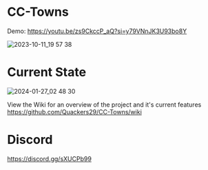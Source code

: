 # CC-Towns

Demo: https://youtu.be/zs9CkccP_aQ?si=y79VNnJK3U93bo8Y


![2023-10-11_19 57 38](https://github.com/Quackers29/CC-Towns/assets/11053436/10cdbb2f-fdda-4f29-a7a4-6d07c8116f14)


# Current State

![2024-01-27_02 48 30](https://github.com/Quackers29/CC-Towns/assets/11053436/4ed25666-4470-4997-b8aa-d2a4bc9cc596)

  View the Wiki for an overview of the project and it's current features
  https://github.com/Quackers29/CC-Towns/wiki


# Discord

https://discord.gg/sXUCPb99
